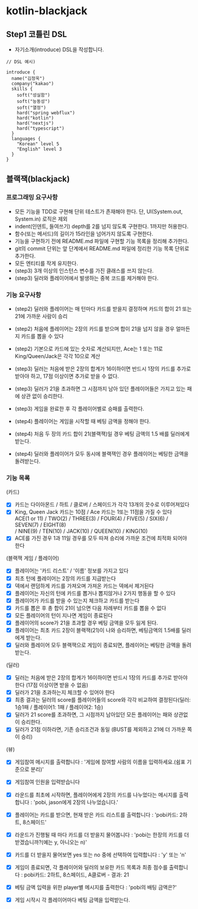 # kotlin-blackjack

## Step1 코틀린 DSL

- 자기소개(introduce) DSL을 작성합니다.
```
// DSL 예시)

introduce {
  name("김정욱")
  company("kakao")
  skills {
    soft("성실함")
    soft("능동성")
    soft("열정")
    hard("spring webflux")
    hard("kotlin")
    hard("nextjs")
    hard("typescript")
  }
  languages {
    "Korean" level 5
    "English" level 3
  }
}
```


## 블랙잭(blackjack)

### 프로그래밍 요구사항
- 모든 기능을 TDD로 구현해 단위 테스트가 존재해야 한다. 단, UI(System.out, System.in) 로직은 제외
- indent(인덴트, 들여쓰기) depth를 2를 넘지 않도록 구현한다. 1까지만 허용한다.
- 함수(또는 메서드)의 길이가 15라인을 넘어가지 않도록 구현한다.
- 기능을 구현하기 전에 README.md 파일에 구현할 기능 목록을 정리해 추가한다.
- git의 commit 단위는 앞 단계에서 README.md 파일에 정리한 기능 목록 단위로 추가한다.
- 모든 엔티티를 작게 유지한다.
- (step3) 3개 이상의 인스턴스 변수를 가진 클래스를 쓰지 않는다.
- (step3) 딜러와 플레이어에서 발생하는 중복 코드를 제거해야 한다.

### 기능 요구사항
- (step2) 딜러와 플레이어는 매 턴마다 카드를 받을지 결정하며 카드의 합이 21 또는 21에 가까운 사람이 승리
- (step2) 처음에 플레이어는 2장의 카드를 받으며 합이 21을 넘지 않을 경우 얼마든지 카드를 뽑을 수 있다
- (step2) 기본으로 카드에 있는 숫자로 계산되지만, Ace는 1 또는 11로 King/Queen/Jack은 각각 10으로 계산

- (step3) 딜러는 처음에 받은 2장의 합계가 16이하이면 반드시 1장의 카드를 추가로 받아야 하고, 17점 이상이면 추가로 받을 수 없다.
- (step3) 딜러가 21을 초과하면 그 시점까지 남아 있던 플레이어들은 가지고 있는 패에 상관 없이 승리한다.
- (step3) 게임을 완료한 후 각 플레이어별로 승패를 출력한다.

- (step4) 플레이어는 게임을 시작할 때 베팅 금액을 정해야 한다.
- (step4) 처음 두 장의 카드 합이 21(블랙잭)일 경우 베팅 금액의 1.5 배를 딜러에게 받는다.
- (step4) 딜러와 플레이어가 모두 동시에 블랙잭인 경우 플레이어는 베팅한 금액을 돌려받는다.


### 기능 목록
(카드)
- [x] 카드는 다이아몬드 / 하트 / 클로버 / 스페이드가 각각 13개의 끗수로 이루어져있다
- [x] King, Queen Jack 카드는 10점 / Ace 카드는 1또는 11점을 가질 수 있다 <br />
  ACE(1 or 11) / TWO(2) / THREE(3) / FOUR(4) / FIVE(5) / SIX(6) / SEVEN(7) / EIGHT(8) <br />
  / NINE(9) / TEN(10) / JACK(10) / QUEEN(10) / KING(10)
- [x] ACE를 가진 경우 1과 11일 경우를 모두 따져 승리에 가까운 조건에 최적화 되어야 한다

(블랙잭 게임 / 플레이어)
- [x] 플레이어는 '카드 리스트' / '이름' 정보를 가지고 있다
- [x] 최초 턴에 플레이어는 2장의 카드를 지급받는다
- [x] 덱에서 랜덤하게 카드를 가져오며 가져온 카드는 덱에서 제거된다
- [x] 플레이어는 자신의 턴에 카드를 뽑거나 뽑지않거나 2가지 행동을 할 수 있다
- [x] 플레이어가 카드를 받을 수 있는지 체크하고 카드를 받는다
- [x] 카드를 뽑은 후 총 합이 21이 넘으면 다음 차례부터 카드를 뽑을 수 없다
- [x] 모든 플레이어의 턴이 지나면 게임이 종료된다
- [x] 플레이어의 score가 21을 초과할 경우 베팅 금액을 모두 잃게 된다.
- [x] 플레이어는 최초 카드 2장이 블랙잭(21)이 나와 승리하면, 베팅금액의 1.5배를 딜러에게 받는다.
- [x] 딜러와 플레이어 모두 블랙잭으로 게임이 종료되면, 플레이어는 베팅한 금액을 돌려받는다.

(딜러)
- [x] 딜러는 처음에 받은 2장의 합계가 16이하이면 반드시 1장의 카드를 추가로 받아야 한다 (17점 이상이면 받을 수 없음)
- [x] 딜러가 21을 초과하는지 체크할 수 있어야 한다
- [x] 최종 결과는 딜러의 score를 플레이어들의 score와 각각 비교하여 결정된다(딜러: 1승1패 / 플레이어1: 1패 / 플레이어2: 1승)
- [x] 딜러가 21 score를 초과하면, 그 시점까지 남아있던 모든 플레이어는 패와 상관없이 승리한다.
- [x] 딜러가 21점 이하라면, 기존 승리조건과 동일 (BUST를 제외하고 21에 더 가까운 쪽이 승리)    

(뷰)
- [x] 게임참여 메시지를 출력합니다 : '게임에 참여할 사람의 이름을 입력하세요.(쉼표 기준으로 분리)'
- [x] 게임참여 인원을 입력받습니다

- [x] 라운드를 최초에 시작하면, 플레이어에게 2장의 카드를 나누었다는 메시지를 출력합니다 : 'pobi, jason에게 2장의 나누었습니다.'
- [x] 플레이어는 카드를 받으면, 현재 받은 카드 리스트를 출력합니다 : 'pobi카드: 2하트, 8스페이드'

- [x] 라운드가 진행될 때 마다 카드를 더 받을지 물어봅니다 : 'pobi는 한장의 카드를 더 받겠습니까?(예는 y, 아니오는 n)'
- [x] 카드를 더 받을지 물어보면 yes 또는 no 중에 선택하여 입력합니다 : 'y' 또는 'n'

- [x] 게임이 종료되면, 각 플레이어와 딜러의 보유한 카드 목록과 최종 점수를 출력합니다 : pobi카드: 2하트, 8스페이드, A클로버 - 결과: 21

- [x] 베팅 금액 입력을 위한 player별 메시지를 출력한다 : 'pobi의 배팅 금액은?'
- [x] 게임 시작시 각 플레이어마다 베팅 금액을 입력받는다.

